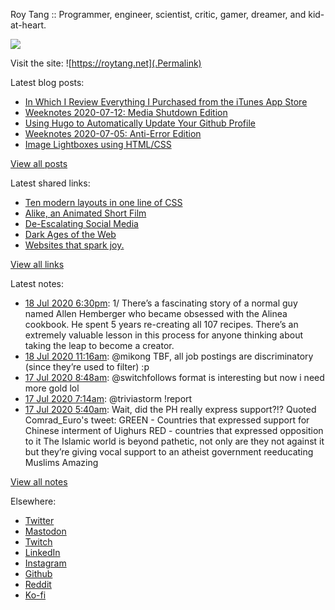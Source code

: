 Roy Tang :: Programmer, engineer, scientist, critic, gamer, dreamer, and kid-at-heart.

![](https://roytang.net/img/profile.jpg)

Visit the site: ![https://roytang.net](.Permalink)

Latest blog posts:
    

- [In Which I Review Everything I Purchased from the iTunes App Store](https://roytang.net/2020/07/itunes-purchases/)
- [Weeknotes 2020-07-12: Media Shutdown Edition](https://roytang.net/2020/07/weeknotes-07-12/)
- [Using Hugo to Automatically Update Your Github Profile](https://roytang.net/2020/07/hugo-update-github-profile/)
- [Weeknotes 2020-07-05: Anti-Error Edition](https://roytang.net/2020/07/weeknotes-07-05/)
- [Image Lightboxes using HTML/CSS](https://roytang.net/2020/07/image-lightboxes-using-html/css/)

[View all posts](https://roytang.net/blog)

Latest shared links:
    

- [Ten modern layouts in one line of CSS](https://roytang.net/2020/07/ten-modern-layouts-in-one-line-of-css/)
- [Alike, an Animated Short Film](https://roytang.net/2020/07/alike-an-animated-short-film/)
- [De-Escalating Social Media](https://roytang.net/2020/07/de-escalating-social-media/)
- [Dark Ages of the Web](https://roytang.net/2020/07/dark-ages-of-the-web/)
- [Websites that spark joy.](https://roytang.net/2020/07/websites-that-spark-joy/)

[View all links](https://roytang.net/links)

Latest notes:
    

- [18 Jul 2020 6:30pm](https://roytang.net/2020/07/1284556159211368448/): 1/ There&rsquo;s a fascinating story of a normal guy named Allen Hemberger who became obsessed with the Alinea cookbook. He spent 5 years re-creating all 107 recipes.
There&rsquo;s an extremely valuable lesson in this process for anyone thinking about taking the leap to become a creator.
- [18 Jul 2020 11:16am](https://roytang.net/2020/07/1284447050117996545/): @mikong TBF, all job postings are discriminatory (since they&rsquo;re used to filter) :p
- [17 Jul 2020 8:48am](https://roytang.net/2020/07/1284047361648422912/): @switchfollows format is interesting but now i need more gold lol
- [17 Jul 2020 7:14am](https://roytang.net/2020/07/1284023578459992065/): @triviastorm !report
- [17 Jul 2020 5:40am](https://roytang.net/2020/07/1284000086695964673/): Wait, did the PH really express support?!?
Quoted Comrad_Euro&#39;s tweet:   GREEN - Countries that expressed support for Chinese interment of Uighurs
RED - countries that expressed opposition to it
The Islamic world is beyond pathetic, not only are they not against it but they&rsquo;re giving vocal support to an atheist government reeducating Muslims
Amazing
 

[View all notes](https://roytang.net/notes)

Elsewhere:

- [Twitter](https://twitter.com/roytang)
- [Mastodon](https://mastodon.technology/@roytang)
- [Twitch](https://twitch.tv/twitchyroy)
- [LinkedIn](https://www.linkedin.com/in/roytang)
- [Instagram](https://instagram.com/roytang0400)
- [Github](https://github.com/roytang)
- [Reddit](https://reddit.com/u/hungryroy)
- [Ko-fi](https://ko-fi.com/roytang)